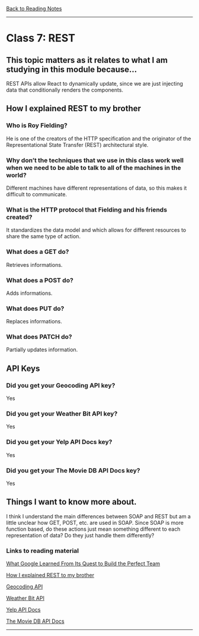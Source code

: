[Back to Reading Notes](./README.md)

---

# Class 7: REST

## This topic matters as it relates to what I am studying in this module because...

REST APIs allow React to dynamically update, since we are just injecting data that conditionally renders the components.

## How I explained REST to my brother

### Who is Roy Fielding?

He is one of the creators of the HTTP specification and the originator of the Representational State Transfer (REST) architectural style.

### Why don’t the techniques that we use in this class work well when we need to be able to talk to all of the machines in the world?

Different machines have different representations of data, so this makes it difficult to communicate.

### What is the HTTP protocol that Fielding and his friends created?

It standardizes the data model and which allows for different resources to share the same type of action.

### What does a GET do?

Retrieves informations.

### What does a POST do?

Adds informations.

### What does PUT do?

Replaces informations.

### What does PATCH do?

Partially updates information.

## API Keys

### Did you get your Geocoding API key?

Yes

### Did you get your Weather Bit API key?

Yes

### Did you get your Yelp API Docs key?

Yes

### Did you get your The Movie DB API Docs key?

Yes

## Things I want to know more about.

I think I understand the main differences between SOAP and REST but am a little unclear how GET, POST, etc. are used in SOAP.  Since SOAP is more function based, do these actions just mean something different to each representation of data?  Do they just handle them differently?

### Links to reading material

[What Google Learned From Its Quest to Build the Perfect Team](https://www.sitepoint.com/an-introduction-to-node-js/)

[How I explained REST to my brother](https://www.codefellows.org/blog/6-reasons-for-pair-programming/)

[Geocoding API](https://locationiq.com/)

[Weather Bit API](https://www.weatherbit.io/)

[Yelp API Docs](https://docs.developer.yelp.com/reference/v3_business_search)

[The Movie DB API Docs](https://developers.themoviedb.org/3/getting-started/introduction)

---
